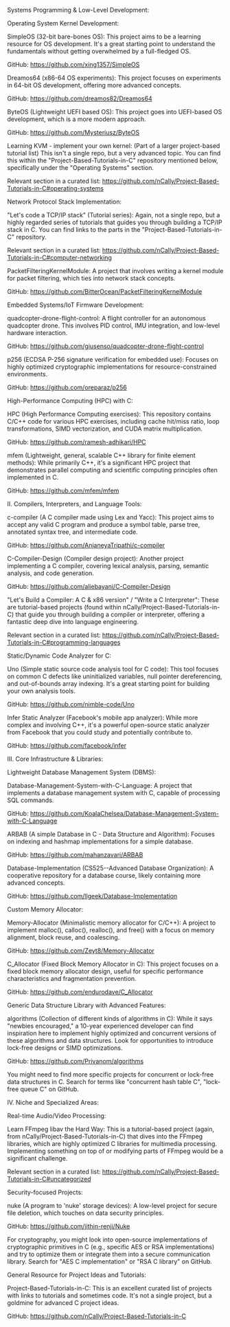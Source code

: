 Systems Programming & Low-Level Development:

Operating System Kernel Development:

SimpleOS (32-bit bare-bones OS): This project aims to be a learning resource for OS development. It's a great starting point to understand the fundamentals without getting overwhelmed by a full-fledged OS.

GitHub: https://github.com/xing1357/SimpleOS

Dreamos64 (x86-64 OS experiments): This project focuses on experiments in 64-bit OS development, offering more advanced concepts.

GitHub: https://github.com/dreamos82/Dreamos64

ByteOS (Lightweight UEFI based OS): This project goes into UEFI-based OS development, which is a more modern approach.

GitHub: https://github.com/Mysteriusz/ByteOS

Learning KVM - implement your own kernel: (Part of a larger project-based tutorial list) This isn't a single repo, but a very advanced topic. You can find this within the "Project-Based-Tutorials-in-C" repository mentioned below, specifically under the "Operating Systems" section.

Relevant section in a curated list: https://github.com/nCally/Project-Based-Tutorials-in-C#operating-systems

Network Protocol Stack Implementation:

"Let's code a TCP/IP stack" (Tutorial series): Again, not a single repo, but a highly regarded series of tutorials that guides you through building a TCP/IP stack in C. You can find links to the parts in the "Project-Based-Tutorials-in-C" repository.

Relevant section in a curated list: https://github.com/nCally/Project-Based-Tutorials-in-C#computer-networking

PacketFilteringKernelModule: A project that involves writing a kernel module for packet filtering, which ties into network stack concepts.

GitHub: https://github.com/BitterOcean/PacketFilteringKernelModule

Embedded Systems/IoT Firmware Development:

quadcopter-drone-flight-control: A flight controller for an autonomous quadcopter drone. This involves PID control, IMU integration, and low-level hardware interaction.

GitHub: https://github.com/giusenso/quadcopter-drone-flight-control

p256 (ECDSA P-256 signature verification for embedded use): Focuses on highly optimized cryptographic implementations for resource-constrained environments.

GitHub: https://github.com/oreparaz/p256

High-Performance Computing (HPC) with C:

HPC (High Performance Computing exercises): This repository contains C/C++ code for various HPC exercises, including cache hit/miss ratio, loop transformations, SIMD vectorization, and CUDA matrix multiplication.

GitHub: https://github.com/ramesh-adhikari/HPC

mfem (Lightweight, general, scalable C++ library for finite element methods): While primarily C++, it's a significant HPC project that demonstrates parallel computing and scientific computing principles often implemented in C.

GitHub: https://github.com/mfem/mfem

II. Compilers, Interpreters, and Language Tools:

c-compiler (A C compiler made using Lex and Yacc): This project aims to accept any valid C program and produce a symbol table, parse tree, annotated syntax tree, and intermediate code.

GitHub: https://github.com/AnjaneyaTripathi/c-compiler

C-Compiler-Design (Compiler design project): Another project implementing a C compiler, covering lexical analysis, parsing, semantic analysis, and code generation.

GitHub: https://github.com/aliebayani/C-Compiler-Design

"Let's Build a Compiler: A C & x86 version" / "Write a C Interpreter": These are tutorial-based projects (found within nCally/Project-Based-Tutorials-in-C) that guide you through building a compiler or interpreter, offering a fantastic deep dive into language engineering.

Relevant section in a curated list: https://github.com/nCally/Project-Based-Tutorials-in-C#programming-languages

Static/Dynamic Code Analyzer for C:

Uno (Simple static source code analysis tool for C code): This tool focuses on common C defects like uninitialized variables, null pointer dereferencing, and out-of-bounds array indexing. It's a great starting point for building your own analysis tools.

GitHub: https://github.com/nimble-code/Uno

Infer Static Analyzer (Facebook's mobile app analyzer): While more complex and involving C++, it's a powerful open-source static analyzer from Facebook that you could study and potentially contribute to.

GitHub: https://github.com/facebook/infer

III. Core Infrastructure & Libraries:

Lightweight Database Management System (DBMS):

Database-Management-System-with-C-Language: A project that implements a database management system with C, capable of processing SQL commands.

GitHub: https://github.com/KoalaChelsea/Database-Management-System-with-C-Language

ARBAB (A simple Database in C - Data Structure and Algorithm): Focuses on indexing and hashmap implementations for a simple database.

GitHub: https://github.com/mahanzavari/ARBAB

Database-Implementation (CS525--Advanced Database Organization): A cooperative repository for a database course, likely containing more advanced concepts.

GitHub: https://github.com/llgeek/Database-Implementation

Custom Memory Allocator:

Memory-Allocator (Minimalistic memory allocator for C/C++): A project to implement malloc(), calloc(), realloc(), and free() with a focus on memory alignment, block reuse, and coalescing.

GitHub: https://github.com/Zeyt8/Memory-Allocator

C_Allocator (Fixed Block Memory Allocator in C): This project focuses on a fixed block memory allocator design, useful for specific performance characteristics and fragmentation prevention.

GitHub: https://github.com/endurodave/C_Allocator

Generic Data Structure Library with Advanced Features:

algorithms (Collection of different kinds of algorithms in C): While it says "newbies encouraged," a 10-year experienced developer can find inspiration here to implement highly optimized and concurrent versions of these algorithms and data structures. Look for opportunities to introduce lock-free designs or SIMD optimizations.

GitHub: https://github.com/Privanom/algorithms

You might need to find more specific projects for concurrent or lock-free data structures in C. Search for terms like "concurrent hash table C", "lock-free queue C" on GitHub.

IV. Niche and Specialized Areas:

Real-time Audio/Video Processing:

Learn FFmpeg libav the Hard Way: This is a tutorial-based project (again, from nCally/Project-Based-Tutorials-in-C) that dives into the FFmpeg libraries, which are highly optimized C libraries for multimedia processing. Implementing something on top of or modifying parts of FFmpeg would be a significant challenge.

Relevant section in a curated list: https://github.com/nCally/Project-Based-Tutorials-in-C#uncategorized

Security-focused Projects:

nuke (A program to 'nuke' storage devices): A low-level project for secure file deletion, which touches on data security principles.

GitHub: https://github.com/jithin-renji/Nuke

For cryptography, you might look into open-source implementations of cryptographic primitives in C (e.g., specific AES or RSA implementations) and try to optimize them or integrate them into a secure communication library. Search for "AES C implementation" or "RSA C library" on GitHub.

General Resource for Project Ideas and Tutorials:

Project-Based-Tutorials-in-C: This is an excellent curated list of projects with links to tutorials and sometimes code. It's not a single project, but a goldmine for advanced C project ideas.

GitHub: https://github.com/nCally/Project-Based-Tutorials-in-C